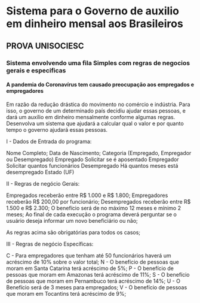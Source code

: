 # Sistema para o Governo de auxilio em dinheiro mensal aos Brasileiros
## PROVA UNISOCIESC 
### Sistema envolvendo uma fila Simples com regras de negocios gerais e especificas 
#### A pandemia do Coronavírus tem causado preocupação aos empregados e empregadores 
Em razão da redução drástica do movimento no comércio e indústria. Para isso, o governo de um determinado 
país decidiu ajudar essas pessoas, e dará um auxílio em dinheiro mensalmente conforme algumas regras. 
Desenvolva um sistema que ajudará a calcular qual o valor e por quanto tempo o governo ajudará essas pessoas.

I - Dados de Entrada do programa:

Nome Completo;
Data de Nascimento;
Categoria (Empregado, Empregador ou Desempregado)
Empregado
Solicitar se é aposentado
Empregador
Solicitar quantos funcionários
Desempregado
Há quantos meses está desempregado
Estado (UF)
 

II - Regras de negócio Gerais:

 

Empregados receberão entre R$ 1.000 e R$ 1.800;
Empregadores receberão R$ 200,00 por funcionário;
Desempregados receberão entre R$ 1.500 e R$ 2.300;
O benefício será de no máximo 12 meses e mínimo 2 meses;
Ao final de cada execução o programa deverá perguntar se o usuário deseja informar um novo beneficiário ou não;
 

As regras acima são obrigatórias para todos os casos;

 

III - Regras de negócio Específicas:


C - Para empregadores que tenham até 50 funcionários haverá um acréscimo de 10% sobre o valor total;
N - O benefício de pessoas que moram em Santa Catarina terá acréscimo de 5%;
P - O benefício de pessoas que moram em Amazonas terá acréscimo de 11%;
S - O benefício de pessoas que moram em Pernambuco terá acréscimo de 14%;
U - O Benefício será de 3 meses para empregados;
V - O benefício de pessoas que moram em Tocantins terá acréscimo de 9%;












